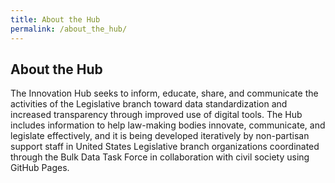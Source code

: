 ```yaml
---
title: About the Hub
permalink: /about_the_hub/
---
```


## About the Hub
The Innovation Hub seeks to inform, educate, share, and communicate the activities of the Legislative branch toward data standardization and increased transparency through improved use of digital tools. The Hub includes information to help law-making bodies innovate, communicate, and legislate effectively, and it is being developed iteratively by non-partisan support staff in United States Legislative branch organizations coordinated through the Bulk Data Task Force in collaboration with civil society using GitHub Pages. 

